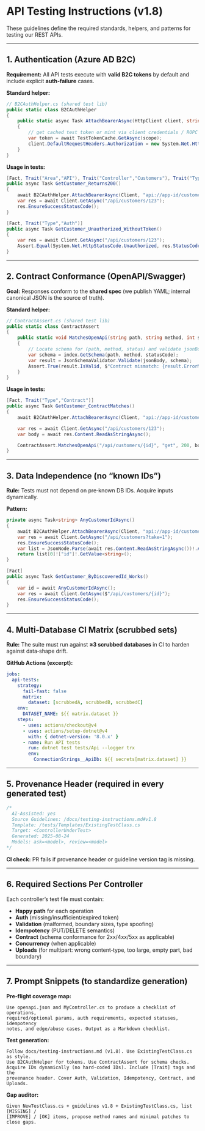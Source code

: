 # API Testing Instructions (v1.8)

These guidelines define the required standards, helpers, and patterns for testing our REST APIs.

---

## 1. Authentication (Azure AD B2C)
**Requirement:** All API tests execute with **valid B2C tokens** by default and include explicit **auth‑failure** cases.

**Standard helper:**
```csharp
// B2CAuthHelper.cs (shared test lib)
public static class B2CAuthHelper
{
    public static async Task AttachBearerAsync(HttpClient client, string scope)
    {
        // get cached test token or mint via client credentials / ROPC in B2C test tenant
        var token = await TestTokenCache.GetAsync(scope);
        client.DefaultRequestHeaders.Authorization = new System.Net.Http.Headers.AuthenticationHeaderValue("Bearer", token);
    }
}
```

**Usage in tests:**
```csharp
[Fact, Trait("Area","API"), Trait("Controller","Customers"), Trait("Type","Happy")]
public async Task GetCustomer_Returns200()
{
    await B2CAuthHelper.AttachBearerAsync(Client, "api://app-id/customers.read");
    var res = await Client.GetAsync("/api/customers/123");
    res.EnsureSuccessStatusCode();
}

[Fact, Trait("Type","Auth")]
public async Task GetCustomer_Unauthorized_WithoutToken()
{
    var res = await Client.GetAsync("/api/customers/123");
    Assert.Equal(System.Net.HttpStatusCode.Unauthorized, res.StatusCode);
}
```

---

## 2. Contract Conformance (OpenAPI/Swagger)
**Goal:** Responses conform to the **shared spec** (we publish YAML; internal canonical JSON is the source of truth).

**Standard helper:**
```csharp
// ContractAssert.cs (shared test lib)
public static class ContractAssert
{
    public static void MatchesOpenApi(string path, string method, int statusCode, string jsonBody, OpenApiIndex index)
    {
        // Locate schema for (path, method, status) and validate jsonBody → schema
        var schema = index.GetSchema(path, method, statusCode);
        var result = JsonSchemaValidator.Validate(jsonBody, schema);
        Assert.True(result.IsValid, $"Contract mismatch: {result.ErrorMessage}");
    }
}
```

**Usage in tests:**
```csharp
[Fact, Trait("Type","Contract")]
public async Task GetCustomer_ContractMatches()
{
    await B2CAuthHelper.AttachBearerAsync(Client, "api://app-id/customers.read");

    var res = await Client.GetAsync("/api/customers/123");
    var body = await res.Content.ReadAsStringAsync();

    ContractAssert.MatchesOpenApi("/api/customers/{id}", "get", 200, body, OpenApiIndex.Current);
}
```

---

## 3. Data Independence (no “known IDs”)
**Rule:** Tests must not depend on pre‑known DB IDs. Acquire inputs dynamically.

**Pattern:**
```csharp
private async Task<string> AnyCustomerIdAsync()
{
    await B2CAuthHelper.AttachBearerAsync(Client, "api://app-id/customers.read");
    var res = await Client.GetAsync("/api/customers?take=1");
    res.EnsureSuccessStatusCode();
    var list = JsonNode.Parse(await res.Content.ReadAsStringAsync())!.AsArray();
    return list[0]!["id"]!.GetValue<string>();
}

[Fact]
public async Task GetCustomer_ByDiscoveredId_Works()
{
    var id = await AnyCustomerIdAsync();
    var res = await Client.GetAsync($"/api/customers/{id}");
    res.EnsureSuccessStatusCode();
}
```

---

## 4. Multi‑Database CI Matrix (scrubbed sets)
**Rule:** The suite must run against **≥3 scrubbed databases** in CI to harden against data‑shape drift.

**GitHub Actions (excerpt):**
```yaml
jobs:
  api-tests:
    strategy:
      fail-fast: false
      matrix:
        dataset: [scrubbedA, scrubbedB, scrubbedC]
    env:
      DATASET_NAME: ${{ matrix.dataset }}
    steps:
      - uses: actions/checkout@v4
      - uses: actions/setup-dotnet@v4
        with: { dotnet-version: '8.0.x' }
      - name: Run API tests
        run: dotnet test tests/Api --logger trx
        env:
          ConnectionStrings__ApiDb: ${{ secrets[matrix.dataset] }}
```

---

## 5. Provenance Header (required in every generated test)
```csharp
/* 
  AI-Assisted: yes
  Source Guidelines: /docs/testing-instructions.md#v1.8
  Template: /tests/Templates/ExistingTestClass.cs
  Target: <ControllerUnderTest>
  Generated: 2025-08-24
  Models: ask=<model>, review=<model>
*/
```

**CI check:** PR fails if provenance header or guideline version tag is missing.

---

## 6. Required Sections Per Controller
Each controller’s test file must contain:
- **Happy path** for each operation  
- **Auth** (missing/insufficient/expired token)  
- **Validation** (malformed, boundary sizes, type spoofing)  
- **Idempotency** (PUT/DELETE semantics)  
- **Contract** (schema conformance for 2xx/4xx/5xx as applicable)  
- **Concurrency** (when applicable)  
- **Uploads** (for multipart: wrong content‑type, too large, empty part, bad boundary)  

---

## 7. Prompt Snippets (to standardize generation)

**Pre‑flight coverage map:**
```
Use openapi.json and MyController.cs to produce a checklist of operations,
required/optional params, auth requirements, expected statuses, idempotency
notes, and edge/abuse cases. Output as a Markdown checklist.
```

**Test generation:**
```
Follow docs/testing-instructions.md (v1.8). Use ExistingTestClass.cs as style.
Use B2CAuthHelper for tokens. Use ContractAssert for schema checks.
Acquire IDs dynamically (no hard-coded IDs). Include [Trait] tags and the
provenance header. Cover Auth, Validation, Idempotency, Contract, and Uploads.
```

**Gap auditor:**
```
Given NewTestClass.cs + guidelines v1.8 + ExistingTestClass.cs, list [MISSING] /
[IMPROVE] / [OK] items, propose method names and minimal patches to close gaps.
```
